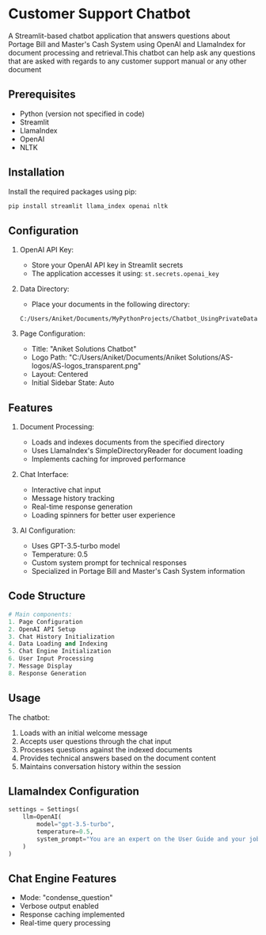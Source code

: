 # Customer Support Chatbot

A Streamlit-based chatbot application that answers questions about Portage Bill and Master's Cash System using OpenAI and LlamaIndex for document processing and retrieval.This chatbot can help ask any questions that are asked with regards to any customer support manual or any other document

## Prerequisites

- Python (version not specified in code)
- Streamlit
- LlamaIndex
- OpenAI
- NLTK

## Installation

Install the required packages using pip:

```bash
pip install streamlit llama_index openai nltk
```

## Configuration

1. OpenAI API Key:
   - Store your OpenAI API key in Streamlit secrets
   - The application accesses it using: `st.secrets.openai_key`

2. Data Directory:
   - Place your documents in the following directory:
   ```
   C:/Users/Aniket/Documents/MyPythonProjects/Chatbot_UsingPrivateData/data
   ```

3. Page Configuration:
   - Title: "Aniket Solutions Chatbot"
   - Logo Path: "C:/Users/Aniket/Documents/Aniket Solutions/AS-logos/AS-logos_transparent.png"
   - Layout: Centered
   - Initial Sidebar State: Auto

## Features

1. Document Processing:
   - Loads and indexes documents from the specified directory
   - Uses LlamaIndex's SimpleDirectoryReader for document loading
   - Implements caching for improved performance

2. Chat Interface:
   - Interactive chat input
   - Message history tracking
   - Real-time response generation
   - Loading spinners for better user experience

3. AI Configuration:
   - Uses GPT-3.5-turbo model
   - Temperature: 0.5
   - Custom system prompt for technical responses
   - Specialized in Portage Bill and Master's Cash System information

## Code Structure

```python
# Main components:
1. Page Configuration
2. OpenAI API Setup
3. Chat History Initialization
4. Data Loading and Indexing
5. Chat Engine Initialization
6. User Input Processing
7. Message Display
8. Response Generation
```

## Usage

The chatbot:
1. Loads with an initial welcome message
2. Accepts user questions through the chat input
3. Processes questions against the indexed documents
4. Provides technical answers based on the document content
5. Maintains conversation history within the session

## LlamaIndex Configuration

```python
settings = Settings(
    llm=OpenAI(
        model="gpt-3.5-turbo",
        temperature=0.5,
        system_prompt="You are an expert on the User Guide and your job is to answer technical questions. Assume that all questions are related to the User Guide. Keep your answers technical and based on facts – do not hallucinate features."
    )
)
```

## Chat Engine Features

- Mode: "condense_question"
- Verbose output enabled
- Response caching implemented
- Real-time query processing
